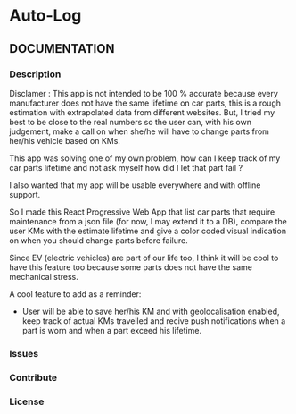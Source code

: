 # Auto-Log

## DOCUMENTATION

### Description

Disclamer : This app is not intended to be 100 % accurate because every manufacturer does not have the same lifetime on car parts, this is a rough estimation with extrapolated data from different websites. But, I tried my best to be close to the real numbers so the user can, with his own judgement, make a call on when she/he will have to change parts from her/his vehicle based on KMs.

This app was solving one of my own problem, how can I keep track of my car parts lifetime and not ask myself how did I let that part fail ?

I also wanted that my app will be usable everywhere and with offline support.

So I made this React Progressive Web App that list car parts that require maintenance from a json file (for now, I may extend it to a DB), compare the user KMs with the estimate lifetime and give a color coded visual indication on when you should change parts before failure.

Since EV (electric vehicles) are part of our life too, I think it will be cool to have this feature too because some parts does not have the same mechanical stress.

A cool feature to add as a reminder:

- User will be able to save her/his KM and with geolocalisation enabled, keep track of actual KMs travelled and recive push notifications when a part is worn and when a part exceed his lifetime.

### Issues

### Contribute

### License
